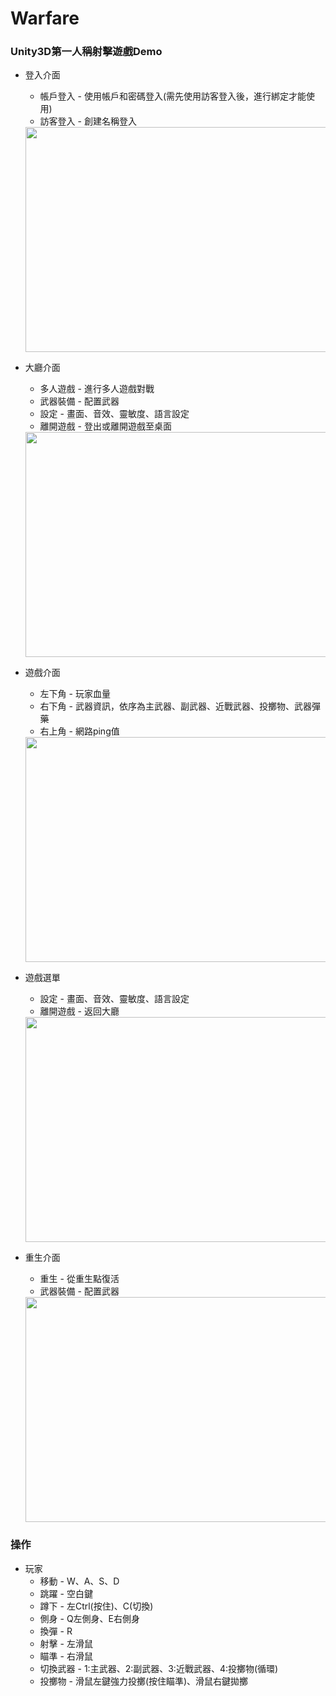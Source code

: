 # Warfare
### Unity3D第一人稱射擊遊戲Demo
* 登入介面
  - 帳戶登入 - 使用帳戶和密碼登入(需先使用訪客登入後，進行綁定才能使用)
  - 訪客登入 - 創建名稱登入
  <img src="https://github.com/HamCorn/Warfare/assets/84374558/e480e979-90d3-4eb3-b8b2-72f90aa077fe" width="640" height="360">

* 大廳介面
  - 多人遊戲 - 進行多人遊戲對戰
  - 武器裝備 - 配置武器
  - 設定 - 畫面、音效、靈敏度、語言設定
  - 離開遊戲 - 登出或離開遊戲至桌面
  <img src="https://github.com/HamCorn/Warfare/assets/84374558/0662f81e-47be-4821-8cf1-3373f41ce6d7" width="640" height="360">

* 遊戲介面
  - 左下角 - 玩家血量
  - 右下角 - 武器資訊，依序為主武器、副武器、近戰武器、投擲物、武器彈藥
  - 右上角 - 網路ping值
  <img src="https://github.com/HamCorn/Warfare/assets/84374558/a3fcc73e-571c-4b1c-8eae-745b03030fc9" width="640" height="360">

* 遊戲選單
  - 設定 - 畫面、音效、靈敏度、語言設定
  - 離開遊戲 - 返回大廳
  <img src="https://github.com/HamCorn/Warfare/assets/84374558/8e6c5191-b065-465c-af48-fa5084df9cf1" width="640" height="360">

* 重生介面
  - 重生 - 從重生點復活
  - 武器裝備 - 配置武器
  <img src="https://github.com/HamCorn/Warfare/assets/84374558/2adcef0b-1044-4c0f-8a57-ebf09b58a8b3" width="640" height="360">

### 操作
* 玩家
  - 移動 - W、A、S、D
  - 跳躍 - 空白鍵
  - 蹲下 - 左Ctrl(按住)、C(切換)
  - 側身 - Q左側身、E右側身
  - 換彈 - R
  - 射擊 - 左滑鼠
  - 瞄準 - 右滑鼠
  - 切換武器 - 1:主武器、2:副武器、3:近戰武器、4:投擲物(循環)
  - 投擲物 - 滑鼠左鍵強力投擲(按住瞄準)、滑鼠右鍵拋擲
